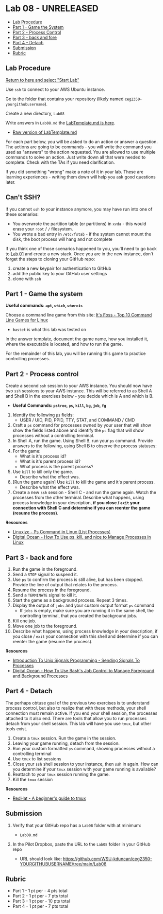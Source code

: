 # Lab 08 - UNRELEASED

- [Lab Procedure](#Lab-Procedure)
- [Part 1 - Game the System](#part-1---game-the-system)
- [Part 2 - Process Control](#part-2---process-control)
- [Part 3 - back and fore](#part-3---back-and-fore)
- [Part 4 - Detach](#part-4---detach)
- [Submission](#Submission)
- [Rubric](#Rubric)

## Lab Procedure

[Return to here and select "Start Lab"](https://awsacademy.instructure.com/courses/68834/modules/items/6128516)

Use `ssh` to connect to your AWS Ubuntu instance.

Go to the folder that contains your repository (likely named `ceg2350-yourgithubusername`).

Create a new directory, `Lab08`

Write answers in `Lab08.md` the [LabTemplate.md is here](LabTemplate.md).

- [Raw version of LabTemplate.md](https://raw.githubusercontent.com/pattonsgirl/CEG2350/main/Labs/Lab08/LabTemplate.md)

For each part below, you will be asked to do an action or answer a question. The actions are going to be commands - you will write the command you used as "answers" to the action requested. You are allowed to use multiple commands to solve an action. Just write down all that were needed to complete. Check with the TAs if you need clarification.

If you did something "wrong" make a note of it in your lab. These are learning experiences - writing them down will help you ask good questions later.

## Can't SSH?

If you cannot `ssh` to your instance anymore, you may have run into one of these scenarios:
- You overwrote the partition table (or partitions) in `xvda` - this would erase your `root` / `/` filesystem.
- You wrote a bad entry in `/etc/fstab` - if the system cannot mount the disk, the boot process will hang and not complete 

If you think one of those scenarios happened to you, you'll need to go back to [Lab 01](../Lab01/) and create a new stack. Once you are in the new instance, don't forget the steps to cloning your GitHub repo:
1. create a new keypair for authentication to GitHub
2. add the public key to your GitHub user settings
3. clone with `ssh`

## Part 1 - Game the system

**Useful commands: `apt`, `which`, `whereis`**

Choose a command line game from this site: [It's Foss - Top 10 Command Line Games for Linux](https://itsfoss.com/best-command-line-games-linux/)
   - `bastet` is what this lab was tested on

In the answer template, document the game name, how you installed it, where the executable is located, and how to run the game.

For the remainder of this lab, you will be running this game to practice controlling processes.

## Part 2 - Process control

Create a second `ssh` session to your AWS instance.  You should now have two `ssh` sessions to your AWS instance.  This will be referred to as Shell A and Shell B in the exercises below - you decide which is A and which is B.

- **Useful Commands: `pstree`, `ps`, `kill`, `bg`, `job`, `fg`**

1. Identify the following `ps` fields:
   - USER / UID, PID, PPID, TTY, STAT, and COMMAND / CMD
2. Craft a `ps` command for processes owned by your user that will show show the fields listed above and identify the `ps` flag that will show processes without a controlling terminal.
3. In Shell A, run the game.  Using Shell B, run your `ps` command.
Provide answers to the following, using Shell B to observe the process statuses:
4. For the game:
   - What is it's process id?
   - What is it's parent process id?
   - What process is the parent process?
5. Use `kill` to kill only the game.
   - Describe what the effect was.
6. [Run the game again] Use `kill` to kill the game and it's parent process.
   - Describe what the effect was.
7. Create a new `ssh` session - Shell C - and run the game again.  Watch the processes from the other terminal.  Describe what happens, using process knowledge in your description, **if you close / `exit` your connection with Shell C and determine if you can reenter the game (resume the process)**.

**Resources**
- [Linuxize - Ps Command in Linux (List Processes)](https://linuxize.com/post/ps-command-in-linux/)
- [Digital Ocean - How To Use ps, kill, and nice to Manage Processes in Linux](https://www.digitalocean.com/community/tutorials/how-to-use-ps-kill-and-nice-to-manage-processes-in-linux)

## Part 3 - back and fore

1. Run the game in the foreground.  
2. Send a `STOP` signal to suspend it.
3. Use `ps` to confirm the process is still alive, but has been stopped.  Provide the line of output that relates to the process.
4. Resume the process in the foreground.
5. Send a `TERMINATE` signal to kill it.
6. Start the game as a background process.  Repeat 3 times.
7. Display the output of `jobs` and your custom output format `ps` command
   - If `jobs` is empty, make sure you are running it in the same shell, the controlling terminal, that you created the background jobs.
8. Kill one job.
9. Move one job to the foreground.
10. Describe what happens, using process knowledge in your description, if you close / `exit` your connection with this shell and determine if you can reenter the game (resume the process).

**Resources**
- [Introduction To Unix Signals Programming - Sending Signals To Processes](https://www.cs.kent.edu/~ruttan/sysprog/lectures/signals.html)
- [Digital Ocean - How To Use Bash's Job Control to Manage Foreground and Background Processes](https://www.digitalocean.com/community/tutorials/how-to-use-bash-s-job-control-to-manage-foreground-and-background-processes)

## Part 4 - Detach

The perhaps obtuse goal of the previous two exercises is to understand process control, but also to realize that with these methods, your shell connection must remain active.  If you end your shell session, the processes attached to it also end.  There are tools that allow you to run processes detach from your shell session.  This lab will have you use `tmux`, but other tools exist.

1. Create a `tmux` session.  Run the game in the session.
2. Leaving your game running, detach from the session.
3. Run your custom formatted `ps` command, showing processes without a controlling terminal
4. Use `tmux` to list sessions
5. Close your `ssh` shell session to your instance, then `ssh` in again.  How can you determine if your `tmux` session with your game running is available?
6. Reattach to your `tmux` session running the game.
7. Kill the `tmux` session

**Resources**
- [RedHat - A beginner's guide to tmux](https://www.redhat.com/sysadmin/introduction-tmux-linux)

## Submission

1. Verify that your GitHub repo has a `Lab08` folder with at minimum:

   - `Lab08.md`

2. In the Pilot Dropbox, paste the URL to the `Lab08` folder in your GitHub repo
   - URL should look like: https://github.com/WSU-kduncan/ceg2350-YOURGITHUBUSERNAME/tree/main/Lab08

## Rubric

- Part 1 - 1 pt per - 4 pts total
- Part 2 - 1 pt per - 7 pts total
- Part 3 - 1 pt per - 10 pts total
- Part 4 - 1 pt per - 7 pts total

